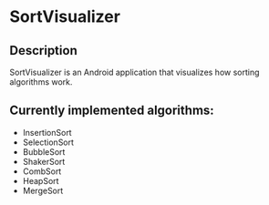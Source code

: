 # SortVisualizer
## Description
SortVisualizer is an Android application that visualizes how sorting algorithms work.

## Currently implemented algorithms:
+ InsertionSort
+ SelectionSort
+ BubbleSort
+ ShakerSort
+ CombSort
+ HeapSort
+ MergeSort